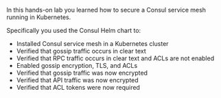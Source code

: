 In this hands-on lab you learned how to secure a Consul service mesh running in Kubernetes.

Specifically you used the Consul Helm chart to:

- Installed Consul service mesh in a Kubernetes cluster
- Verified that gossip traffic occurs in clear text
- Verified that RPC traffic occurs in clear text and ACLs are not enabled
- Enabled gossip encryption, TLS, and ACLs
- Verified that gossip traffic was now encrypted
- Verified that API traffic was now encrypted
- Verified that ACL tokens were now required

